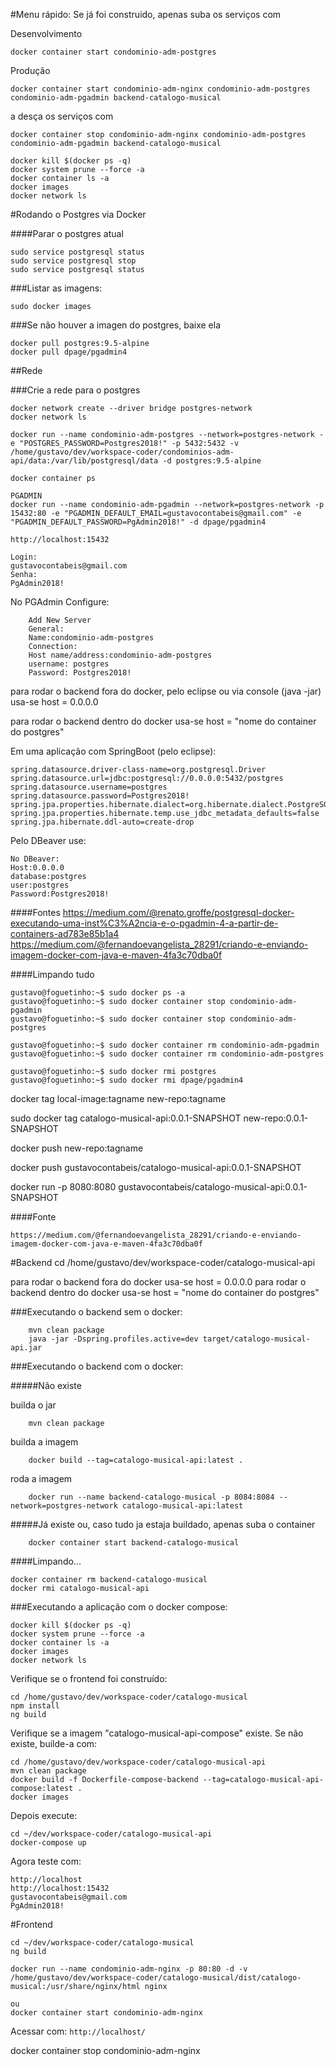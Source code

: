 #Menu rápido:
Se já foi construido, apenas suba os serviços com

Desenvolvimento

~~~
docker container start condominio-adm-postgres
~~~

Produção

~~~
docker container start condominio-adm-nginx condominio-adm-postgres condominio-adm-pgadmin backend-catalogo-musical
~~~

a desça os serviços com

~~~
docker container stop condominio-adm-nginx condominio-adm-postgres condominio-adm-pgadmin backend-catalogo-musical
~~~

~~~
docker kill $(docker ps -q)
docker system prune --force -a
docker container ls -a
docker images
docker network ls
~~~

#Rodando o Postgres via Docker

####Parar o postgres atual

~~~
sudo service postgresql status
sudo service postgresql stop
sudo service postgresql status
~~~

###Listar as imagens:
~~~
sudo docker images
~~~
###Se não houver a imagen do postgres, baixe ela
~~~
docker pull postgres:9.5-alpine
docker pull dpage/pgadmin4
~~~
##Rede

###Crie a rede para o postgres

~~~
docker network create --driver bridge postgres-network
docker network ls
~~~

~~~
docker run --name condominio-adm-postgres --network=postgres-network -e "POSTGRES_PASSWORD=Postgres2018!" -p 5432:5432 -v /home/gustavo/dev/workspace-coder/condominios-adm-api/data:/var/lib/postgresql/data -d postgres:9.5-alpine
~~~

~~~
docker container ps
~~~

~~~
PGADMIN
docker run --name condominio-adm-pgadmin --network=postgres-network -p 15432:80 -e "PGADMIN_DEFAULT_EMAIL=gustavocontabeis@gmail.com" -e "PGADMIN_DEFAULT_PASSWORD=PgAdmin2018!" -d dpage/pgadmin4
~~~

~~~
http://localhost:15432
~~~

~~~
Login:
gustavocontabeis@gmail.com
Senha:
PgAdmin2018!
~~~

No PGAdmin Configure: 

~~~
	Add New Server
	General:
	Name:condominio-adm-postgres
	Connection:
	Host name/address:condominio-adm-postgres
	username: postgres
	Password: Postgres2018!
~~~

para rodar o backend fora do docker, pelo eclipse ou via console (java -jar) usa-se host = 0.0.0.0

para rodar o backend dentro do docker usa-se host = "nome do container do postgres"

Em uma aplicação com SpringBoot (pelo eclipse):

~~~
spring.datasource.driver-class-name=org.postgresql.Driver
spring.datasource.url=jdbc:postgresql://0.0.0.0:5432/postgres
spring.datasource.username=postgres
spring.datasource.password=Postgres2018!
spring.jpa.properties.hibernate.dialect=org.hibernate.dialect.PostgreSQLDialect
spring.jpa.properties.hibernate.temp.use_jdbc_metadata_defaults=false
spring.jpa.hibernate.ddl-auto=create-drop
~~~

Pelo DBeaver use:

~~~
No DBeaver:
Host:0.0.0.0
database:postgres
user:postgres
Password:Postgres2018!
~~~

####Fontes
https://medium.com/@renato.groffe/postgresql-docker-executando-uma-inst%C3%A2ncia-e-o-pgadmin-4-a-partir-de-containers-ad783e85b1a4
https://medium.com/@fernandoevangelista_28291/criando-e-enviando-imagem-docker-com-java-e-maven-4fa3c70dba0f



####Limpando tudo 

~~~
gustavo@foguetinho:~$ sudo docker ps -a
gustavo@foguetinho:~$ sudo docker container stop condominio-adm-pgadmin
gustavo@foguetinho:~$ sudo docker container stop condominio-adm-postgres

gustavo@foguetinho:~$ sudo docker container rm condominio-adm-pgadmin
gustavo@foguetinho:~$ sudo docker container rm condominio-adm-postgres

gustavo@foguetinho:~$ sudo docker rmi postgres
gustavo@foguetinho:~$ sudo docker rmi dpage/pgadmin4
~~~





docker tag local-image:tagname new-repo:tagname

sudo docker tag catalogo-musical-api:0.0.1-SNAPSHOT new-repo:0.0.1-SNAPSHOT


docker push new-repo:tagname

docker push gustavocontabeis/catalogo-musical-api:0.0.1-SNAPSHOT

docker run -p 8080:8080 gustavocontabeis/catalogo-musical-api:0.0.1-SNAPSHOT


####Fonte
~~~
https://medium.com/@fernandoevangelista_28291/criando-e-enviando-imagem-docker-com-java-e-maven-4fa3c70dba0f
~~~

#Backend
cd /home/gustavo/dev/workspace-coder/catalogo-musical-api

para rodar o backend fora do docker usa-se host = 0.0.0.0
para rodar o backend dentro do docker usa-se host = "nome do container do postgres"

###Executando o backend sem o docker:
~~~
	mvn clean package
	java -jar -Dspring.profiles.active=dev target/catalogo-musical-api.jar
~~~

###Executando o backend com o docker:

#####Não existe

builda o jar

~~~
	mvn clean package
~~~

builda a imagem

~~~
	docker build --tag=catalogo-musical-api:latest .
~~~

roda a imagem

~~~
	docker run --name backend-catalogo-musical -p 8084:8084 --network=postgres-network catalogo-musical-api:latest
~~~

#####Já existe
ou, caso tudo ja estaja buildado, apenas suba o container
	
~~~
	docker container start backend-catalogo-musical
~~~

####Limpando...
~~~
docker container rm backend-catalogo-musical
docker rmi catalogo-musical-api
~~~

###Executando a aplicação com o docker compose:

~~~
docker kill $(docker ps -q)
docker system prune --force -a
docker container ls -a
docker images
docker network ls
~~~

Verifique se o frontend foi construído:

~~~
cd /home/gustavo/dev/workspace-coder/catalogo-musical
npm install
ng build
~~~

Verifique se a imagem "catalogo-musical-api-compose" existe. 
Se não existe, builde-a com:

~~~
cd /home/gustavo/dev/workspace-coder/catalogo-musical-api
mvn clean package
docker build -f Dockerfile-compose-backend --tag=catalogo-musical-api-compose:latest .
docker images
~~~

Depois execute:

~~~
cd ~/dev/workspace-coder/catalogo-musical-api
docker-compose up
~~~

Agora teste com:

~~~
http://localhost
http://localhost:15432
gustavocontabeis@gmail.com
PgAdmin2018!
~~~

#Frontend 

~~~
cd ~/dev/workspace-coder/catalogo-musical 
ng build

docker run --name condominio-adm-nginx -p 80:80 -d -v /home/gustavo/dev/workspace-coder/catalogo-musical/dist/catalogo-musical:/usr/share/nginx/html nginx

ou 
docker container start condominio-adm-nginx
~~~

Acessar com: `http://localhost/`

docker container stop condominio-adm-nginx

